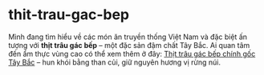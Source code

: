 # thit-trau-gac-bep
Mình đang tìm hiểu về các món ăn truyền thống Việt Nam và đặc biệt ấn tượng với **thịt trâu gác bếp** – một đặc sản đậm chất Tây Bắc. Ai quan tâm đến ẩm thực vùng cao có thể xem thêm ở đây: [Thịt trâu gác bếp chính gốc Tây Bắc](https://shoptaybac.com/san-pham/thit-trau-gac-bep-tay-bac-chuan-vi-500g/) – hun khói bằng than củi, giữ nguyên hương vị rừng núi.
